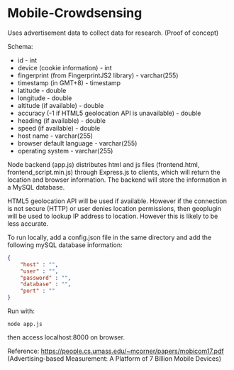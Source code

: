 # Mobile-Crowdsensing

Uses advertisement data to collect data for research. (Proof of concept)

Schema:
- id                                                    - int
- device (cookie information)                           - int
- fingerprint (from FingerprintJS2 library)             - varchar(255)
- timestamp (in GMT+8)                                  - timestamp 
- latitude                                              - double
- longitude                                             - double
- altitude (if available)                               - double
- accuracy (-1 if HTML5 geolocation API is unavailable) - double
- heading (if available)                                - double
- speed (if available)                                  - double
- host name                                             - varchar(255)
- browser default language                              - varchar(255)
- operating system                                      - varchar(255)

Node backend (app.js) distributes html and js files (frontend.html, frontend_script.min.js) through Express.js to clients, which will return the location and browser information. The backend will store the information in a MySQL database.

HTML5 geolocation API will be used if available. However if the connection is not secure (HTTP) or user denies location permissions, then geoplugin will be used to lookup IP address to location. However this is likely to be less accurate.

To run locally, add a config.json file in the same directory and add the following mySQL database information:

```json
{
    "host" : "",
    "user" : "",
    "password" : "",
    "database" : "",
    "port" : ""
}
```

Run with: 
```shell
node app.js
```
then access localhost:8000 on browser.

Reference: https://people.cs.umass.edu/~mcorner/papers/mobicom17.pdf (Advertising-based Measurement: A Platform of 7 Billion Mobile Devices)
